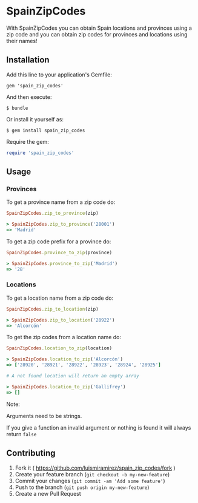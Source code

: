# SpainZipCodes

With SpainZipCodes you can obtain Spain locations and provinces using a zip code and you can obtain zip codes for provinces and locations using their names!

## Installation

Add this line to your application's Gemfile:

    gem 'spain_zip_codes'

And then execute:

    $ bundle

Or install it yourself as:

    $ gem install spain_zip_codes

Require the gem:

```ruby
require 'spain_zip_codes'
```
## Usage

### Provinces

To get a province name from a zip code do:

```ruby
SpainZipCodes.zip_to_province(zip)

> SpainZipCodes.zip_to_province('28001')
=> 'Madrid'
```

To get a zip code prefix for a province do:

```ruby
SpainZipCodes.province_to_zip(province)

> SpainZipCodes.province_to_zip('Madrid')
=> '28'
```

### Locations

To get a location name from a zip code do:

```ruby
SpainZipCodes.zip_to_location(zip)

> SpainZipCodes.zip_to_location('28922')
=> 'Alcorcón'
```

To get the zip codes from a location name do:

```ruby
SpainZipCodes.location_to_zip(location)

> SpainZipCodes.location_to_zip('Alcorcón')
=> ['28920', '28921', '28922', '28923', '28924', '28925']

# A not found location will return an empty array

> SpainZipCodes.location_to_zip('Gallifrey')
=> []
```

Note:

Arguments need to be strings.

If you give a function an invalid argument or nothing is found it will always return ``false``  

## Contributing

1. Fork it ( https://github.com/luismiramirez/spain_zip_codes/fork )
2. Create your feature branch (`git checkout -b my-new-feature`)
3. Commit your changes (`git commit -am 'Add some feature'`)
4. Push to the branch (`git push origin my-new-feature`)
5. Create a new Pull Request
